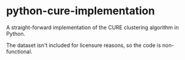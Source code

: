 python-cure-implementation
==========================

A straight-forward implementation of the CURE clustering algorithm in Python.

The dataset isn't included for licensure reasons, so the code is non-functional.